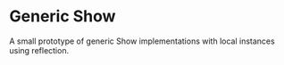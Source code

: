 # Generic Show

A small prototype of generic Show implementations with local instances
using reflection.
